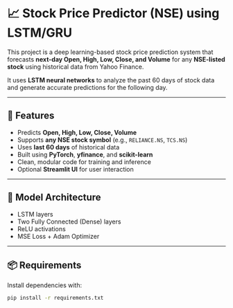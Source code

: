 # 📈 Stock Price Predictor (NSE) using LSTM/GRU

This project is a deep learning-based stock price prediction system that forecasts **next-day Open, High, Low, Close, and Volume** for any **NSE-listed stock** using historical data from Yahoo Finance.

It uses **LSTM neural networks** to analyze the past 60 days of stock data and generate accurate predictions for the following day.

---

## 🚀 Features

- Predicts **Open, High, Low, Close, Volume**
- Supports **any NSE stock symbol** (e.g., `RELIANCE.NS`, `TCS.NS`)
- Uses **last 60 days** of historical data
- Built using **PyTorch**, **yfinance**, and **scikit-learn**
- Clean, modular code for training and inference
- Optional **Streamlit UI** for user interaction

---

## 🧠 Model Architecture

- LSTM layers
- Two Fully Connected (Dense) layers
- ReLU activations
- MSE Loss + Adam Optimizer

---

## 📦 Requirements

Install dependencies with:

```bash
pip install -r requirements.txt
